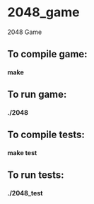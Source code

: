 # 2048_game
2048 Game

## To compile game:
#### make

## To run game:
#### ./2048

## To compile tests:
#### make test

## To run tests:
#### ./2048_test

